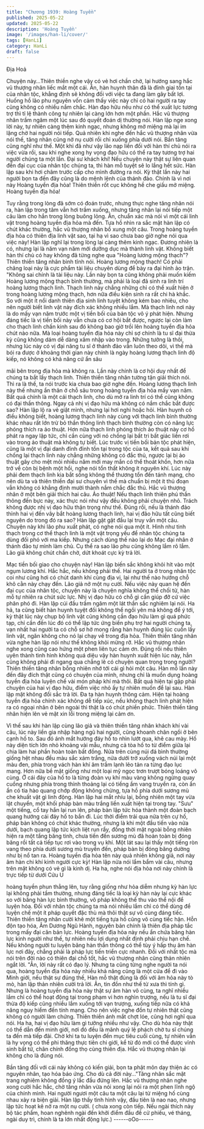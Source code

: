 ```yaml
---
title: "Chương 1939: Hoàng Tuyền"
published: 2025-05-22
updated: 2025-05-22
description: 'Hoàng Tuyền'
image: '/images/han-li/cover/'
tags: [HanLi]
category: HanLi
draft: false
---
```


Địa Hoả

Chuyện này…Thiên thiền nghe vậy có vẻ hơi chần chờ, lại hướng
sang hắc vũ thượng nhân liếc mắt một cái.
Ân, hàn huynh thân đã là đỉnh giai tồn tại của nhân tộc, khẳng
định sẽ không đối với việc ta đang làm gây bất lợi. Huống hồ lão
phu nguyên vốn cảm thấy việc này chỉ có hai người ra tay cũng
không có nhiều nắm chắc.
Hàn đạo hữu nếu như có thể xuất lực tương trợ thì tỉ lệ thành
công tự nhiên lại càng lớn hơn một phần. Hắc vũ thượng nhân
trầm ngâm một lúc sau đó quyết đoán dị thường nói.
Hàn lập nge xong lời này, tự nhiên càng thêm kinh ngạc, nhưng
không mở miệng mà lại im lặng chờ hai người nói tiếp.
Quả nhiên khi nghe đến hắc vũ thượng nhân vừa nói thế, tăng
nhân cũng nở nụ cười rồi chỉ xuống phía dưới nói.
Bần tăng cũng nghĩ như thế. Một khi đã như vậy lão nạp liền đối
với hàn thí chủ nói ra việc vừa rồi, sau khi nghe xong hy vọng đạo
hữu có thể ra tay tương trợ hai người chúng ta một lần.
Đại sư khách khí! Nếu chuyện này thật sự liên quan đến đại cục
của nhân tộc chúng ta, thì hàn mỗ tuyệt sẽ lo lắng hết sức. Hàn
lập sau khi hơi châm trước cấp cho mình đường ra nói.
Kỳ thật lần này hai người bọn ta đến đây cũng là do mệnh lệnh
của thánh đảo. Chính là vì nơi này Hoàng tuyền địa hỏa! Thiên
thiền rốt cục không hề che giấu mở miệng.
Hoàng tuyền địa hỏa!

Tuy rằng trong lòng đã sớm có đoán trước, nhưng thực nghe tăng
nhân nói ra, hàn lập trong tâm vẫn hơi trầm xuống, nhưng tăng
nhân lại nói tiếp một câu làm cho hắn trong lòng buông lỏng.
Ân, chuẩn xác mà nói vì một cái linh vật trong hoàng tuyền địa
hỏa mà đến. Tựa hồ nhìn ra sắc mặt hàn lập có chút khác
thường, hắc vũ thượng nhân bổ xung một câu.
Trong hoàng tuyền địa hỏa có thiên địa linh vật sao, tại hạ vì sao
chưa bao giờ nghe nói qua việc này! Hàn lập nghĩ lại trong lòng
lại càng thêm kinh ngạc.
Đương nhiên là có, nhưng lại là năm vạn năm mới dưỡng dục mà
thành linh vật. Không biết hàn thí chủ có hay không đã từng nghe
qua "Hoàng lương mộng thạch"? Thiên thiền tăng nhân bình tĩnh
nói.
Hoàng lương mộng thạch! Có phải chăng loại này là cực phẩm tài
liệu chuyên dùng để bày ra đại hình ảo trận.
"Không sai chính là tài liệu này.
Lần này bọn ta cũng không phải muốn kiếm Hoàng lương mộng
thạch bình thường, mà phải là loại đã sinh ra linh trí hoàng lương
thạch linh. Thạch linh này chẳng những chỉ có thể xuất hiện ở
trong hoàng lương mộng thạch, hơn nữa điều kiện sinh ra rất chi
hà khắc. So với một ít nổi danh thiên địa sinh linh tuyệt không
kém bao nhiêu, cho nên người biết linh vật này đích xác không
nhiều lắm. Mà thạch linh nơi này là do mấy vạn năm trước một vị
tiền bối của bản tộc vô ý phát hiện. Nhưng đáng tiếc là vị tiền bối
này vẫn chưa có cơ hội bắt được, ngược lại còn làm cho thạch
linh chấn kinh sau đó không bao giờ trồi lên hoàng tuyền địa hỏa
chút nào nữa.
Mà loại hoàng tuyền địa hỏa này chỉ sợ chính là tu sĩ đại thừa kỳ
cũng không dám dễ dàng xâm nhập vào trong. Những tưởng là
thôi, nhưng lúc này có vị đại năng tu sĩ ở thánh đảo vẫn luôn theo
dõi, vì thế mà bói ra được ở khoảng thời gian này chính là ngày
hoàng lương thạch linh độ kiếp, nó không có khả năng cứ ẩn sâu

mãi bên trong địa hỏa mà không ra. Lần này chính là cơ hội duy
nhất để chúng ta bắt lấy thạch linh. Thiên thiền tăng nhân tường
tận giải thích nói.
Thì ra là thế, ta nói trước kia chưa bao giờ nghe đến. Hoàng
lương thạch linh này thế nhưng ẩn thân ở chỗ sâu trong hoàng
tuyền địa hỏa mấy vạn năm. Bất quá chính là một cái thạch linh,
cho dù mở ra linh trí có thể cũng không có đại thần thông. Ngay
cả nhị vị đạo hữu mà không có nắm chắc bắt được sao? Hàn lập
lộ ra vẻ giật mình, nhưng lại hơi nghi hoặc hỏi.
Hàn huynh có điều không biết, hoàng lương thạch linh này cùng
với thạch linh bình thường khác nhau rất lớn trừ bỏ thần thông linh
thạch bình thường còn có năng lực phóng thích ra ảo thuật. Hơn
nữa thạch linh phóng thích ảo thuật này cơ hồ phát ra ngay lập
tức, chỉ cần cùng với nó chống lại bất tri bất giác liền rơi vào trong
ảo thuật mà không tự biết. Lúc trước vị tiền bối bản tộc phát hiện,
cũng là một vị đại danh đỉnh đỉnh tồn tại trong tộc của ta, kết quả
sau khi chống lại thạch linh này chẳng những không có đắc thủ,
ngược lại bị ảo thuật gây cho mệt mỏi nhiều năm mới may mắn có
thể thoát khốn, hơn nữa trở về còn bị bệnh một hồi, nghe nói tổn
thất không ít nguyên khí. Lúc này phải đem thạch linh kia bắt sống
không thể thương tổn đến tánh mạng, cho nên dù ta và thiên thiền
đại sư chuyên vì thế mà chuẩn bị một ít thủ đoạn vẫn không có
khẳng định mười thành nắm chắc đắc thủ. Hắc vũ thượng nhân ở
một bên giải thích hai câu.
Ảo thuật! Nếu thạch linh thiên phú thần thông đến bực này, xác
thực nói như vậy đều không phải chuyện nhỏ. Trách không được
nhị vị đạo hữu thận trọng như thế. Đúng rồi, nếu là thánh đảo
thỉnh hai vị đến vây bắt hoàng lương thạch linh, hai vị đão hữu tất
cũng biết nguyên do trong đó ra sao? Hàn lập gật gật đầu lại truy
vấn một câu.
Chuyện này khi lão phu xuất phát, có nghe nói qua một ít. Hình
như tinh thạch trong cơ thể thạch linh là một vật trọng yếu để
nhân tộc chúng ta dùng đối phó với ma kiếp. Nhưng cách dùng
thế nào lại do Mạc đại nhân ở thánh đảo tự mình làm chủ. Cụ thể
ra sao lão phu cũng không lắm rõ lắm. Lão giả không chút chần
chờ, dứt khoát cực kỳ trả lời.

Mạc tiền bối giao cho chuyện này! Hàn lập biến sắc không khỏi hít
vào một ngụm lương khí.
Hắc hắc, nếu không phải thế. Hai người ta ở trong nhân tộc coi
như cũng hơi có chút danh khí cùng địa vị, lại như thế nào hướng
chỗ khô cằn này chạy đến. Lão giả nở một nụ cười.
Nếu việc này quan hệ đến đại cục của nhân tộc, chuyện này là
chuyện nghĩa không thể chối từ, hàn mỗ tự nhiên ra chút sức lực.
Nhị vị đạo hữu có chỗ gì cần giúp đỡ cứ việc phân phó đi. Hàn lập
cúi đầu trầm ngâm một lát thần sắc nghiêm lại nói.
Ha hả, ta cũng biết hàn huynh tuyệt đối không thể ngồi yên mà
không để ý tới, kỳ thật lúc này chụp bộ linh vật cũng không cần
đạo hữu làm gì quá phức tạp, chỉ cần đến lúc đó có thể lập tức
ứng biến phụ trợ hai người chúng ta, vạn nhất hai người ta có chỗ
sơ hở mong rằng hàn huynh đúng lúc cuốn lấy linh vật, ngăn
không cho nó lại chạy về trong địa hỏa. Thiên thiền tăng nhân vừa
nghe hàn lập nói như thế không khỏi mừng rỡ.
Hắc vũ thượng nhân nghe xong cũng cao hứng một phen liên tục
cảm ơn.
Đúng rồi nếu thiên uyên thành tình hình không quá diệu vậy hàn
huynh xuất hiện lúc này, hẳn cũng không phải đi ngang qua chẳng
lẽ có chuyện quan trọng trong người? Thiên thiền tăng nhân bỗng
nhiên nhớ tới cái gì hỏi một câu.
Hàn mỗ lần này đến đây đích thật cũng có chuyện của mình,
nhưng chỉ là muốn dụng hoàng tuyền địa hỏa luyện chế vài món
pháp khí mà thôi. Bất quá hiện tại gặp phải chuyện của hai vị đạo
hữu, điểm việc nhỏ ấy tự nhiên muốn để lại sau. Hàn lập mặt
không đổi sắc trả lời.
Đa tạ hàn huynh thông cảm. Hiện tại hoàng tuyền địa hỏa chính
xác không dễ tiếp xúc, nếu không thạch linh phát hiện ra có ngoại
nhân ở bên ngoài thì thật là có chút phiền phức. Thiên thiền tăng
nhân hiện lên vẻ mặt xin lỗi trong miệng lại cảm ơn.

Vì thế sau khi hàn lập cùng lão giả và thiên thiền tăng nhân khách
khí vài câu, lúc này liền gia nhập hàng ngũ hai người, cũng
khoanh chân ngồi ở bên cạnh hố to.
Sau đó ánh mắt hướng đáy hố to nhìn lướt qua, khẽ cau mày.
Hố này diện tích lớn nhỏ khoảng vài mẫu, nhưng cả tòa hố to từ
điểm giữa lại chia làm hai phần hoàn toàn bất đồng.
Nửa trên cùng núi đá bình thường giống hệt nhau đều màu sắc
xám trắng, nửa dưới trở xuống vách núi lại một màu đen, phía
trong vách hàn khí âm trầm lạnh lẽo tản ra từng đạo lục mang.
Hơn nữa bề mặt giống như một loại mỹ ngọc trơn trượt bóng
loáng vô cùng.
Ở cái đáy của hố to là từng đoàn vụ khí màu vàng không ngừng
quay cuồng nhưng phía trong thỉnh thoảng lại có tiếng ầm vang
truyền ra, còn ẩn ẩn có tia hào quang chớp động không chừng,
tựa hồ phía dưới sương mù che khuất vật gì linh động.
Hàn lập hai mắt nhíu lại, bỗng nhiên một tay vừa lật chuyển, một
khối pháp bàn màu trắng liền xuất hiện tại trong tay.
"Sưu" một tiếng, cổ tay hắn lại run lên, pháp bàn lập tức hóa
thành một đoàn bạch quang hướng cái đáy hố to bắn đi.
Lúc thời điểm trải qua nửa trên cự hố, pháp bàn không có chút
khác thường, nhưng là khi một đầu tiến vào nửa dưới, bạch quang
lập tức kịch liệt run rẩy, đồng thời mặt ngoài bỗng nhiên hiện ra
một tầng băng tinh, chưa tiến đến sương mù đã hoàn toàn bị
đóng băng rồi tất cả tiếp tục rơi vào trong vụ khí.
Một lát sau lại thấy một tiếng ròn vang theo phía dưới sương mù
truyền đến, pháp bàn bị đóng băng dường như bị nổ tan ra.
Hoàng tuyền địa hỏa tên này quả nhiên không giả, nơi này âm
hàn chi khí kinh người cực kỳ! Hàn lập nửa nói lẩm bẩm vài câu,
nhưng trên mặt không có vẻ gì là kinh dị.
Ha ha, nghe nói địa hỏa nơi này chính là trực tiếp từ dưới Cửu U

hoàng tuyền phun thẳng lên, tuy rằng giống như hỏa diễm nhưng
kỳ hàn lực lại không phải tầm thường, nhưng đáng tiếc là loại kỳ
hàn này lại cực khác so với băng hàn lực bình thường, vô pháp
không thể thu vào thể nội để luyện hóa. Đối với nhân tộc chúng ta
mà nói nhiều lắm chỉ có thể dùng để luyện chế một ít pháp quyết
đặc thù mà thôi thật sự vô cùng đáng tiếc. Thiên thiền tăng nhân
cười khẽ một tiếng tựa hồ cũng vô cùng tiếc hận.
Hỗn độn tạo hóa, Âm Dương Ngũ Hành, nguyên bản chính là
thiên địa pháp tắc trong mấy đại căn bản lực. Hoàng tuyền địa
hỏa này nếu ẩn chứa băng hàn lực kinh người như thế, tự nhiên
nếu lợi dụng nhất định phải chịu hạn chế. Nếu không người tu
luyện băng hàn thần thông có thể tùy ý hấp thụ âm hàn lực nơi
đây, chẳng phải là pháp lực tiến triển cực nhanh. Đối với nhất tộc
mà nói trên đời nào có thiên đại chỗ tốt, hắc vũ thượng nhân cũng
thản nhiên ngắt lời.
"Ân, lời này rất có đạo lý.
Nhưng ta cũng từng nghe người ta nói qua, hoàng tuyền địa hỏa
này nhiều khả năng cũng là một cửa để đi vào Minh giới, nếu thật
sự đúng thế, Hàn mỗ thật đúng là đối với âm hỏa này tò mò, hàn
lập thản nhiên cười trả lời.
Ân, tin đồn như thế từ xưa thì tính gì. Nhưng là hoàng tuyền địa
hỏa này thật sự âm hàn vô cùng, ta nghĩ nhiều lắm chỉ có thể hoạt
động tại trong phạm vi hơn nghìn trượng, nếu là tu sĩ đại thừa độ
kiếp cũng nhiều lắm xuống tới vạn trượng, xuống tiếp nữa có khả
năng nguy hiểm đến tính mạng. Cho nên việc nghe đồn tự nhiên
thật cũng không có người làm chứng. Thiên thiền ánh mắt chợt
lóe, cũng hơi nghĩ qua nói.
Ha ha, hai vị đạo hữu làm gì tưởng nhiều như vậy. Cho dù hỏa
này thật có thể dẫn đến minh giới, nơi đó đều là mãnh quỷ lệ
phách chờ tu sĩ chúng ta đến mà tiếp đãi. Chờ khi ta tu luyện đến
mục tiêu cuối cùng, tự nhiên vẫn là hy vọng có thể phi thăng thực
tiên chi giới, kể từ đó mới có thể được vĩnh sinh bất tử, chân
chính đồng thọ cùng thiên địa. Hắc vũ thượng nhân lại không cho
là đúng nói.

Bần tăng đối với cái này không có kiến giải, bọn ta phật môn dạy
thiện ác có nguyên nhân, tạo hóa báo ứng. Cho dù cả đời
này…"Tăng nhân sắc mặt trang nghiêm không đồng ý lắc đầu
đứng lên.
Hắc vũ thượng nhân nghe xong cười hắc hắc, chờ tăng nhân vừa
nói xong lại nói ra một phen lĩnh ngộ của chính mình.
Hai người ngươi một câu ta một câu lại từ miệng hố cùng nhau
xảy ra biện giải.
Hàn lập thấy tình hình vậy, đầu tiên là nao nao, nhưng lập tức
hoạt kê nở ra một nụ cười.
( chưa xong còn tiếp. Nếu ngài thích này bộ tác phẩm, hoan
nghênh ngài đến khởi điểm đầu đề cử phiếu, vé tháng, ngài duy
trì, chính là ta lớn nhất động lực.)
------oOo------
